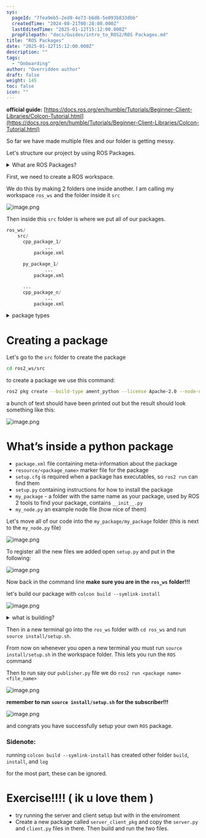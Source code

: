 ```yaml
---
sys:
  pageId: "7fea9eb5-2ed9-4e73-b6d6-5e093b833dbb"
  createdTime: "2024-08-21T00:28:00.000Z"
  lastEditedTime: "2025-01-12T15:12:00.000Z"
  propFilepath: "docs/Guides/intro_to_ROS2/ROS Packages.md"
title: "ROS Packages"
date: "2025-01-12T15:12:00.000Z"
description: ""
tags:
  - "Onboarding"
author: "Overridden author"
draft: false
weight: 145
toc: false
icon: ""
---
```


**official guide:** [https://docs.ros.org/en/humble/Tutorials/Beginner-Client-Libraries/Colcon-Tutorial.html](https://docs.ros.org/en/humble/Tutorials/Beginner-Client-Libraries/Colcon-Tutorial.html)

So far we have made multiple files and our folder is getting messy.

Let's structure our project by using ROS Packages.

<details>

<summary>What are ROS Packages?</summary>

ROS Packages are, as the name implies, packages of code that are highly sharable between ROS developers.

They consist of a folder, `package.xml` file, and source code

```python
      cpp_package_1/
		      ... imagine much code files here ..
          package.xml
```

</details>

First, we need to create a ROS workspace.

We do this by making 2 folders one inside another. I am calling my workspace `ros_ws` and the folder inside it `src`

![image.png](https://prod-files-secure.s3.us-west-2.amazonaws.com/d518164a-d88e-44d1-a4ee-3adb3bd8bce0/70706947-fd18-4537-a67b-e12946812d31/image.png?X-Amz-Algorithm=AWS4-HMAC-SHA256&X-Amz-Content-Sha256=UNSIGNED-PAYLOAD&X-Amz-Credential=ASIAZI2LB4662FZOH776%2F20250426%2Fus-west-2%2Fs3%2Faws4_request&X-Amz-Date=20250426T110233Z&X-Amz-Expires=3600&X-Amz-Security-Token=IQoJb3JpZ2luX2VjEKf%2F%2F%2F%2F%2F%2F%2F%2F%2F%2FwEaCXVzLXdlc3QtMiJHMEUCIAenTZkmIO4Ojdfo4PRvNBIZc7TbgcHvj1sdwYviM%2FyLAiEAyVgfI1Hd2mNmHxg6CCcXAtT3CVAY2bNRuzyT6wl0U5cq%2FwMIQBAAGgw2Mzc0MjMxODM4MDUiDFfqdO53qDOE%2BnPhzSrcA5aPfxsqHE3i9UQE3gJa%2Bpkcq2o%2FoeWm%2Bal0M39DpvLhiebC3d15WxiAEn1PbL8KgXGUNeZO8xIZJijCkvpoxXrWSEqmERR1kADdzM99igAWBYT23x%2FldjLz9pJpKduyI4vR249Z5uTyhJt3HxzOm%2FuclZjpEpWr7e5xGC8CpLRdX0LGLFe3bWXqdsWiz%2BCvpY6zq%2BSB2scceLxBAErgUnGXiz%2BSaXUSxJv0psgh4TzO2edsBnSyWycWCKpdT5n9gdbfu9Aj3M%2BYJW5%2F7UmAvI16lLrHEQ3ZbZwt0LC3xYW9JsIjBEZfzQy92a1852LgtEyTqybcxtMcGOCNk1T6LEQ0zgjKA%2Fdoaefn2dOcYtTbuyi6KuziZ0WL2dwjgn3WQFhwm5objl9AqWHf2Qlr1BuLUUgQXGAVcifaccZ1dioh%2Bd%2F8pcI4MpOxe3yN9%2BOX8LOOdJ2i6d8mWO13tf1WVA1ORQiaNoG7cgqup5RSiZomxrsmv9Q53ncHDrHvQPzfluPSwQ6%2Fsn6Wsr%2BXLn%2Fh9J3ejGe18oN7wx0V1D3KNySOl2noZVtJY%2Fsn7LBkWKGrcjNecfRWFr%2Fn1ChLBbrXMIchKr5dqwh5%2BAqPTEeE3Nxjs6Ubku3Bq1hFqTmGMKiEssAGOqUBPluL0PRw3w5hsmYQml3upsCiYsVHaES1zMwpc0i2g1TLFPy87Urxzl1a0PQT4wvkgceueP2mbdoiDv2Ugqf27UClPAcyjW4fbvd8A2ZbPuzsjaVXmPP7aWotIQLgsw%2FUaDegXq%2FzbdfhMSYXJwD5XTVEkWCZAvE2uguCYP4mfOV%2FXlZ3ofEOF8sMuY9doHa25XbxGDjw%2BPavrnPwX7FD7zBTa3Us&X-Amz-Signature=9858eef9e9b7bf1d2f65b081a9aa8077cf4e07843eee4b2d8e61445f0fa3071f&X-Amz-SignedHeaders=host&x-id=GetObject)

Then inside this `src` folder is where we put all of our packages.

```python
ros_ws/
    src/
      cpp_package_1/
		      ...
          package.xml

      py_package_1/
		      ...
          package.xml

      ...
      cpp_package_n/
		      ...
          package.xml

```

<details>

<summary>package types</summary>

packages can be either `C++` or python.

the intern file structure is different for each but for this guide we will stick to creating python packages

</details>

# Creating a package

Let's go to the `src` folder to create the package

```bash
cd ros2_ws/src
```

to create a package we use this command:

```bash
ros2 pkg create --build-type ament_python --license Apache-2.0 --node-name my_node my_package
```

a bunch of text should have been printed out but the result should look something like this:

![image.png](https://prod-files-secure.s3.us-west-2.amazonaws.com/d518164a-d88e-44d1-a4ee-3adb3bd8bce0/e6cf1e3f-8512-4a3e-b131-079f800bf3e8/image.png?X-Amz-Algorithm=AWS4-HMAC-SHA256&X-Amz-Content-Sha256=UNSIGNED-PAYLOAD&X-Amz-Credential=ASIAZI2LB4662FZOH776%2F20250426%2Fus-west-2%2Fs3%2Faws4_request&X-Amz-Date=20250426T110233Z&X-Amz-Expires=3600&X-Amz-Security-Token=IQoJb3JpZ2luX2VjEKf%2F%2F%2F%2F%2F%2F%2F%2F%2F%2FwEaCXVzLXdlc3QtMiJHMEUCIAenTZkmIO4Ojdfo4PRvNBIZc7TbgcHvj1sdwYviM%2FyLAiEAyVgfI1Hd2mNmHxg6CCcXAtT3CVAY2bNRuzyT6wl0U5cq%2FwMIQBAAGgw2Mzc0MjMxODM4MDUiDFfqdO53qDOE%2BnPhzSrcA5aPfxsqHE3i9UQE3gJa%2Bpkcq2o%2FoeWm%2Bal0M39DpvLhiebC3d15WxiAEn1PbL8KgXGUNeZO8xIZJijCkvpoxXrWSEqmERR1kADdzM99igAWBYT23x%2FldjLz9pJpKduyI4vR249Z5uTyhJt3HxzOm%2FuclZjpEpWr7e5xGC8CpLRdX0LGLFe3bWXqdsWiz%2BCvpY6zq%2BSB2scceLxBAErgUnGXiz%2BSaXUSxJv0psgh4TzO2edsBnSyWycWCKpdT5n9gdbfu9Aj3M%2BYJW5%2F7UmAvI16lLrHEQ3ZbZwt0LC3xYW9JsIjBEZfzQy92a1852LgtEyTqybcxtMcGOCNk1T6LEQ0zgjKA%2Fdoaefn2dOcYtTbuyi6KuziZ0WL2dwjgn3WQFhwm5objl9AqWHf2Qlr1BuLUUgQXGAVcifaccZ1dioh%2Bd%2F8pcI4MpOxe3yN9%2BOX8LOOdJ2i6d8mWO13tf1WVA1ORQiaNoG7cgqup5RSiZomxrsmv9Q53ncHDrHvQPzfluPSwQ6%2Fsn6Wsr%2BXLn%2Fh9J3ejGe18oN7wx0V1D3KNySOl2noZVtJY%2Fsn7LBkWKGrcjNecfRWFr%2Fn1ChLBbrXMIchKr5dqwh5%2BAqPTEeE3Nxjs6Ubku3Bq1hFqTmGMKiEssAGOqUBPluL0PRw3w5hsmYQml3upsCiYsVHaES1zMwpc0i2g1TLFPy87Urxzl1a0PQT4wvkgceueP2mbdoiDv2Ugqf27UClPAcyjW4fbvd8A2ZbPuzsjaVXmPP7aWotIQLgsw%2FUaDegXq%2FzbdfhMSYXJwD5XTVEkWCZAvE2uguCYP4mfOV%2FXlZ3ofEOF8sMuY9doHa25XbxGDjw%2BPavrnPwX7FD7zBTa3Us&X-Amz-Signature=2abce46fa03d78c4f81f5de97c72d5ca752d77ecb8052d74b2cce416c3b698b3&X-Amz-SignedHeaders=host&x-id=GetObject)

# What’s inside a python package

- `package.xml` file containing meta-information about the package
- `resource/<package_name>` marker file for the package
- `setup.cfg` is required when a package has executables, so `ros2 run` can find them
- `setup.py` containing instructions for how to install the package
- `my_package` - a folder with the same name as your package, used by ROS 2 tools to find your package, contains `__init__.py`
- `my_node.py` an example node file (how nice of them)

Let's move all of our code into the `my_package/my_package` folder (this is next to the `my_node.py` file)

![image.png](https://prod-files-secure.s3.us-west-2.amazonaws.com/d518164a-d88e-44d1-a4ee-3adb3bd8bce0/9ce58f11-0da9-4d3e-b86d-506a9685d378/image.png?X-Amz-Algorithm=AWS4-HMAC-SHA256&X-Amz-Content-Sha256=UNSIGNED-PAYLOAD&X-Amz-Credential=ASIAZI2LB4662FZOH776%2F20250426%2Fus-west-2%2Fs3%2Faws4_request&X-Amz-Date=20250426T110233Z&X-Amz-Expires=3600&X-Amz-Security-Token=IQoJb3JpZ2luX2VjEKf%2F%2F%2F%2F%2F%2F%2F%2F%2F%2FwEaCXVzLXdlc3QtMiJHMEUCIAenTZkmIO4Ojdfo4PRvNBIZc7TbgcHvj1sdwYviM%2FyLAiEAyVgfI1Hd2mNmHxg6CCcXAtT3CVAY2bNRuzyT6wl0U5cq%2FwMIQBAAGgw2Mzc0MjMxODM4MDUiDFfqdO53qDOE%2BnPhzSrcA5aPfxsqHE3i9UQE3gJa%2Bpkcq2o%2FoeWm%2Bal0M39DpvLhiebC3d15WxiAEn1PbL8KgXGUNeZO8xIZJijCkvpoxXrWSEqmERR1kADdzM99igAWBYT23x%2FldjLz9pJpKduyI4vR249Z5uTyhJt3HxzOm%2FuclZjpEpWr7e5xGC8CpLRdX0LGLFe3bWXqdsWiz%2BCvpY6zq%2BSB2scceLxBAErgUnGXiz%2BSaXUSxJv0psgh4TzO2edsBnSyWycWCKpdT5n9gdbfu9Aj3M%2BYJW5%2F7UmAvI16lLrHEQ3ZbZwt0LC3xYW9JsIjBEZfzQy92a1852LgtEyTqybcxtMcGOCNk1T6LEQ0zgjKA%2Fdoaefn2dOcYtTbuyi6KuziZ0WL2dwjgn3WQFhwm5objl9AqWHf2Qlr1BuLUUgQXGAVcifaccZ1dioh%2Bd%2F8pcI4MpOxe3yN9%2BOX8LOOdJ2i6d8mWO13tf1WVA1ORQiaNoG7cgqup5RSiZomxrsmv9Q53ncHDrHvQPzfluPSwQ6%2Fsn6Wsr%2BXLn%2Fh9J3ejGe18oN7wx0V1D3KNySOl2noZVtJY%2Fsn7LBkWKGrcjNecfRWFr%2Fn1ChLBbrXMIchKr5dqwh5%2BAqPTEeE3Nxjs6Ubku3Bq1hFqTmGMKiEssAGOqUBPluL0PRw3w5hsmYQml3upsCiYsVHaES1zMwpc0i2g1TLFPy87Urxzl1a0PQT4wvkgceueP2mbdoiDv2Ugqf27UClPAcyjW4fbvd8A2ZbPuzsjaVXmPP7aWotIQLgsw%2FUaDegXq%2FzbdfhMSYXJwD5XTVEkWCZAvE2uguCYP4mfOV%2FXlZ3ofEOF8sMuY9doHa25XbxGDjw%2BPavrnPwX7FD7zBTa3Us&X-Amz-Signature=8fef81bc97898b6ab2d7e8a41728ec0b89b4f130cec6a7ef1d6f2dd064163bb4&X-Amz-SignedHeaders=host&x-id=GetObject)

To register all the new files we added open `setup.py` and put in the following:

![image.png](https://prod-files-secure.s3.us-west-2.amazonaws.com/d518164a-d88e-44d1-a4ee-3adb3bd8bce0/1cd7c262-4cae-4496-9d75-c178537d24a2/image.png?X-Amz-Algorithm=AWS4-HMAC-SHA256&X-Amz-Content-Sha256=UNSIGNED-PAYLOAD&X-Amz-Credential=ASIAZI2LB4662FZOH776%2F20250426%2Fus-west-2%2Fs3%2Faws4_request&X-Amz-Date=20250426T110233Z&X-Amz-Expires=3600&X-Amz-Security-Token=IQoJb3JpZ2luX2VjEKf%2F%2F%2F%2F%2F%2F%2F%2F%2F%2FwEaCXVzLXdlc3QtMiJHMEUCIAenTZkmIO4Ojdfo4PRvNBIZc7TbgcHvj1sdwYviM%2FyLAiEAyVgfI1Hd2mNmHxg6CCcXAtT3CVAY2bNRuzyT6wl0U5cq%2FwMIQBAAGgw2Mzc0MjMxODM4MDUiDFfqdO53qDOE%2BnPhzSrcA5aPfxsqHE3i9UQE3gJa%2Bpkcq2o%2FoeWm%2Bal0M39DpvLhiebC3d15WxiAEn1PbL8KgXGUNeZO8xIZJijCkvpoxXrWSEqmERR1kADdzM99igAWBYT23x%2FldjLz9pJpKduyI4vR249Z5uTyhJt3HxzOm%2FuclZjpEpWr7e5xGC8CpLRdX0LGLFe3bWXqdsWiz%2BCvpY6zq%2BSB2scceLxBAErgUnGXiz%2BSaXUSxJv0psgh4TzO2edsBnSyWycWCKpdT5n9gdbfu9Aj3M%2BYJW5%2F7UmAvI16lLrHEQ3ZbZwt0LC3xYW9JsIjBEZfzQy92a1852LgtEyTqybcxtMcGOCNk1T6LEQ0zgjKA%2Fdoaefn2dOcYtTbuyi6KuziZ0WL2dwjgn3WQFhwm5objl9AqWHf2Qlr1BuLUUgQXGAVcifaccZ1dioh%2Bd%2F8pcI4MpOxe3yN9%2BOX8LOOdJ2i6d8mWO13tf1WVA1ORQiaNoG7cgqup5RSiZomxrsmv9Q53ncHDrHvQPzfluPSwQ6%2Fsn6Wsr%2BXLn%2Fh9J3ejGe18oN7wx0V1D3KNySOl2noZVtJY%2Fsn7LBkWKGrcjNecfRWFr%2Fn1ChLBbrXMIchKr5dqwh5%2BAqPTEeE3Nxjs6Ubku3Bq1hFqTmGMKiEssAGOqUBPluL0PRw3w5hsmYQml3upsCiYsVHaES1zMwpc0i2g1TLFPy87Urxzl1a0PQT4wvkgceueP2mbdoiDv2Ugqf27UClPAcyjW4fbvd8A2ZbPuzsjaVXmPP7aWotIQLgsw%2FUaDegXq%2FzbdfhMSYXJwD5XTVEkWCZAvE2uguCYP4mfOV%2FXlZ3ofEOF8sMuY9doHa25XbxGDjw%2BPavrnPwX7FD7zBTa3Us&X-Amz-Signature=75bc1a96409f21e66897b0208090b401aef8aa254a2905e41dbf96a2fadd3b53&X-Amz-SignedHeaders=host&x-id=GetObject)

Now back in the command line **make sure you are in the** **`ros_ws`** **folder!!!**

let's build our package with `colcon build --symlink-install`

![image.png](https://prod-files-secure.s3.us-west-2.amazonaws.com/d518164a-d88e-44d1-a4ee-3adb3bd8bce0/2f2a0d27-b173-48fd-b189-5f5c0ce65619/image.png?X-Amz-Algorithm=AWS4-HMAC-SHA256&X-Amz-Content-Sha256=UNSIGNED-PAYLOAD&X-Amz-Credential=ASIAZI2LB4662FZOH776%2F20250426%2Fus-west-2%2Fs3%2Faws4_request&X-Amz-Date=20250426T110233Z&X-Amz-Expires=3600&X-Amz-Security-Token=IQoJb3JpZ2luX2VjEKf%2F%2F%2F%2F%2F%2F%2F%2F%2F%2FwEaCXVzLXdlc3QtMiJHMEUCIAenTZkmIO4Ojdfo4PRvNBIZc7TbgcHvj1sdwYviM%2FyLAiEAyVgfI1Hd2mNmHxg6CCcXAtT3CVAY2bNRuzyT6wl0U5cq%2FwMIQBAAGgw2Mzc0MjMxODM4MDUiDFfqdO53qDOE%2BnPhzSrcA5aPfxsqHE3i9UQE3gJa%2Bpkcq2o%2FoeWm%2Bal0M39DpvLhiebC3d15WxiAEn1PbL8KgXGUNeZO8xIZJijCkvpoxXrWSEqmERR1kADdzM99igAWBYT23x%2FldjLz9pJpKduyI4vR249Z5uTyhJt3HxzOm%2FuclZjpEpWr7e5xGC8CpLRdX0LGLFe3bWXqdsWiz%2BCvpY6zq%2BSB2scceLxBAErgUnGXiz%2BSaXUSxJv0psgh4TzO2edsBnSyWycWCKpdT5n9gdbfu9Aj3M%2BYJW5%2F7UmAvI16lLrHEQ3ZbZwt0LC3xYW9JsIjBEZfzQy92a1852LgtEyTqybcxtMcGOCNk1T6LEQ0zgjKA%2Fdoaefn2dOcYtTbuyi6KuziZ0WL2dwjgn3WQFhwm5objl9AqWHf2Qlr1BuLUUgQXGAVcifaccZ1dioh%2Bd%2F8pcI4MpOxe3yN9%2BOX8LOOdJ2i6d8mWO13tf1WVA1ORQiaNoG7cgqup5RSiZomxrsmv9Q53ncHDrHvQPzfluPSwQ6%2Fsn6Wsr%2BXLn%2Fh9J3ejGe18oN7wx0V1D3KNySOl2noZVtJY%2Fsn7LBkWKGrcjNecfRWFr%2Fn1ChLBbrXMIchKr5dqwh5%2BAqPTEeE3Nxjs6Ubku3Bq1hFqTmGMKiEssAGOqUBPluL0PRw3w5hsmYQml3upsCiYsVHaES1zMwpc0i2g1TLFPy87Urxzl1a0PQT4wvkgceueP2mbdoiDv2Ugqf27UClPAcyjW4fbvd8A2ZbPuzsjaVXmPP7aWotIQLgsw%2FUaDegXq%2FzbdfhMSYXJwD5XTVEkWCZAvE2uguCYP4mfOV%2FXlZ3ofEOF8sMuY9doHa25XbxGDjw%2BPavrnPwX7FD7zBTa3Us&X-Amz-Signature=de217ed8d6d10b116b39b8ea59e0e2fe8cf40e2a7b29919f46f077a584f2e6e8&X-Amz-SignedHeaders=host&x-id=GetObject)

<details>

<summary>what is building?</summary>

if you are a CS major at Rose-Hulman you will learn the answer to this in CSSE132

but TLDR; is it combines all the code files into one program that can be run easily 

</details>

Then in a new terminal go into the `ros_ws` folder with `cd ros_ws` and run `source install/setup.sh`. 

From now on whenever you open a new terminal you must run `source install/setup.sh` in the workspace folder. This lets you run the `ROS` command

Then to run say our `publisher.py` file we do `ros2 run <package name> <file_name>`

![image.png](https://prod-files-secure.s3.us-west-2.amazonaws.com/d518164a-d88e-44d1-a4ee-3adb3bd8bce0/4f4b1219-3a44-4632-aa0a-ce3471699f59/image.png?X-Amz-Algorithm=AWS4-HMAC-SHA256&X-Amz-Content-Sha256=UNSIGNED-PAYLOAD&X-Amz-Credential=ASIAZI2LB4662FZOH776%2F20250426%2Fus-west-2%2Fs3%2Faws4_request&X-Amz-Date=20250426T110233Z&X-Amz-Expires=3600&X-Amz-Security-Token=IQoJb3JpZ2luX2VjEKf%2F%2F%2F%2F%2F%2F%2F%2F%2F%2FwEaCXVzLXdlc3QtMiJHMEUCIAenTZkmIO4Ojdfo4PRvNBIZc7TbgcHvj1sdwYviM%2FyLAiEAyVgfI1Hd2mNmHxg6CCcXAtT3CVAY2bNRuzyT6wl0U5cq%2FwMIQBAAGgw2Mzc0MjMxODM4MDUiDFfqdO53qDOE%2BnPhzSrcA5aPfxsqHE3i9UQE3gJa%2Bpkcq2o%2FoeWm%2Bal0M39DpvLhiebC3d15WxiAEn1PbL8KgXGUNeZO8xIZJijCkvpoxXrWSEqmERR1kADdzM99igAWBYT23x%2FldjLz9pJpKduyI4vR249Z5uTyhJt3HxzOm%2FuclZjpEpWr7e5xGC8CpLRdX0LGLFe3bWXqdsWiz%2BCvpY6zq%2BSB2scceLxBAErgUnGXiz%2BSaXUSxJv0psgh4TzO2edsBnSyWycWCKpdT5n9gdbfu9Aj3M%2BYJW5%2F7UmAvI16lLrHEQ3ZbZwt0LC3xYW9JsIjBEZfzQy92a1852LgtEyTqybcxtMcGOCNk1T6LEQ0zgjKA%2Fdoaefn2dOcYtTbuyi6KuziZ0WL2dwjgn3WQFhwm5objl9AqWHf2Qlr1BuLUUgQXGAVcifaccZ1dioh%2Bd%2F8pcI4MpOxe3yN9%2BOX8LOOdJ2i6d8mWO13tf1WVA1ORQiaNoG7cgqup5RSiZomxrsmv9Q53ncHDrHvQPzfluPSwQ6%2Fsn6Wsr%2BXLn%2Fh9J3ejGe18oN7wx0V1D3KNySOl2noZVtJY%2Fsn7LBkWKGrcjNecfRWFr%2Fn1ChLBbrXMIchKr5dqwh5%2BAqPTEeE3Nxjs6Ubku3Bq1hFqTmGMKiEssAGOqUBPluL0PRw3w5hsmYQml3upsCiYsVHaES1zMwpc0i2g1TLFPy87Urxzl1a0PQT4wvkgceueP2mbdoiDv2Ugqf27UClPAcyjW4fbvd8A2ZbPuzsjaVXmPP7aWotIQLgsw%2FUaDegXq%2FzbdfhMSYXJwD5XTVEkWCZAvE2uguCYP4mfOV%2FXlZ3ofEOF8sMuY9doHa25XbxGDjw%2BPavrnPwX7FD7zBTa3Us&X-Amz-Signature=fc8f0ca59b173bd9d5161232836a361107c568b66b2029a759b4a51963744701&X-Amz-SignedHeaders=host&x-id=GetObject)

**remember to run** **`source install/setup.sh`** **for the subscriber!!!**

![image.png](https://prod-files-secure.s3.us-west-2.amazonaws.com/d518164a-d88e-44d1-a4ee-3adb3bd8bce0/02121119-dad4-49ec-8356-c956108b4243/image.png?X-Amz-Algorithm=AWS4-HMAC-SHA256&X-Amz-Content-Sha256=UNSIGNED-PAYLOAD&X-Amz-Credential=ASIAZI2LB4662FZOH776%2F20250426%2Fus-west-2%2Fs3%2Faws4_request&X-Amz-Date=20250426T110233Z&X-Amz-Expires=3600&X-Amz-Security-Token=IQoJb3JpZ2luX2VjEKf%2F%2F%2F%2F%2F%2F%2F%2F%2F%2FwEaCXVzLXdlc3QtMiJHMEUCIAenTZkmIO4Ojdfo4PRvNBIZc7TbgcHvj1sdwYviM%2FyLAiEAyVgfI1Hd2mNmHxg6CCcXAtT3CVAY2bNRuzyT6wl0U5cq%2FwMIQBAAGgw2Mzc0MjMxODM4MDUiDFfqdO53qDOE%2BnPhzSrcA5aPfxsqHE3i9UQE3gJa%2Bpkcq2o%2FoeWm%2Bal0M39DpvLhiebC3d15WxiAEn1PbL8KgXGUNeZO8xIZJijCkvpoxXrWSEqmERR1kADdzM99igAWBYT23x%2FldjLz9pJpKduyI4vR249Z5uTyhJt3HxzOm%2FuclZjpEpWr7e5xGC8CpLRdX0LGLFe3bWXqdsWiz%2BCvpY6zq%2BSB2scceLxBAErgUnGXiz%2BSaXUSxJv0psgh4TzO2edsBnSyWycWCKpdT5n9gdbfu9Aj3M%2BYJW5%2F7UmAvI16lLrHEQ3ZbZwt0LC3xYW9JsIjBEZfzQy92a1852LgtEyTqybcxtMcGOCNk1T6LEQ0zgjKA%2Fdoaefn2dOcYtTbuyi6KuziZ0WL2dwjgn3WQFhwm5objl9AqWHf2Qlr1BuLUUgQXGAVcifaccZ1dioh%2Bd%2F8pcI4MpOxe3yN9%2BOX8LOOdJ2i6d8mWO13tf1WVA1ORQiaNoG7cgqup5RSiZomxrsmv9Q53ncHDrHvQPzfluPSwQ6%2Fsn6Wsr%2BXLn%2Fh9J3ejGe18oN7wx0V1D3KNySOl2noZVtJY%2Fsn7LBkWKGrcjNecfRWFr%2Fn1ChLBbrXMIchKr5dqwh5%2BAqPTEeE3Nxjs6Ubku3Bq1hFqTmGMKiEssAGOqUBPluL0PRw3w5hsmYQml3upsCiYsVHaES1zMwpc0i2g1TLFPy87Urxzl1a0PQT4wvkgceueP2mbdoiDv2Ugqf27UClPAcyjW4fbvd8A2ZbPuzsjaVXmPP7aWotIQLgsw%2FUaDegXq%2FzbdfhMSYXJwD5XTVEkWCZAvE2uguCYP4mfOV%2FXlZ3ofEOF8sMuY9doHa25XbxGDjw%2BPavrnPwX7FD7zBTa3Us&X-Amz-Signature=017763c650347d9195ebd67e40a30114540f0e26fa9db57de1ed63e1389b8de7&X-Amz-SignedHeaders=host&x-id=GetObject)

and congrats you have successfully setup your own `ROS` package.

### Sidenote:

running `colcon build --symlink-install` has created other folder `build`, `install`, and `log`

for the most part, these can be ignored.

# Exercise!!!! ( ik u love them )

- try running the server and client setup but with in the enviroment
- Create a new package called `server_client_pkg` and copy the `server.py` and `client.py` files in there. Then build and run the two files.
